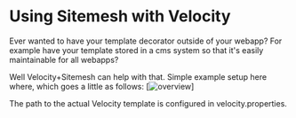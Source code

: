 # Using Sitemesh with Velocity

Ever wanted to have your template decorator outside of your webapp? For example have your template stored in a cms system so that it's easily maintainable for all webapps?

Well Velocity+Sitemesh can help with that. Simple example setup here where, which goes a little as follows:
[![overview](https://raw.github.com/judoole/sitemesh-examples/master/sitemesh-velocity/sitemesh_and_velocity.gif)]

The path to the actual Velocity template is configured in velocity.properties.
